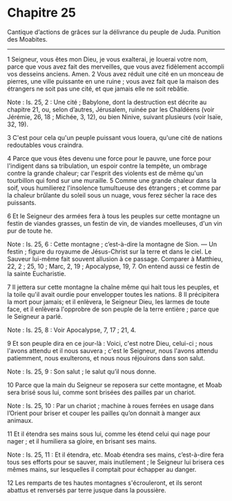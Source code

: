 # Chapitre 25

Cantique d’actions de grâces sur la délivrance du peuple de Juda.
Punition des Moabites.

***

1 Seigneur, vous êtes mon Dieu, je vous exalterai, je louerai votre nom, parce que vous avez fait des merveilles, que vous avez fidèlement accompli vos desseins anciens. Amen. 2 Vous avez réduit une cité en un monceau de pierres, une ville puissante en une ruine ; vous avez fait que la maison des étrangers ne soit pas une cité, et que jamais elle ne soit rebâtie.

<span class="bible-note">Note : </span> Is. 25, 2 : Une cité ; Babylone, dont la destruction est décrite au chapitre 21, ou, selon d’autres, Jérusalem, ruinée par les Chaldéens (voir Jérémie, 26, 18 ; Michée, 3, 12), ou bien Ninive, suivant plusieurs (voir Isaïe, 32, 19).

3 C'est pour cela qu'un peuple puissant vous louera, qu'une cité de nations redoutables vous craindra.


4 Parce que vous êtes devenu une force pour le pauvre, une force pour l'indigent dans sa tribulation, un espoir contre la tempête, un ombrage contre la grande chaleur; car l'esprit des violents est de même qu'un tourbillon qui fond sur une muraille. 5 Comme une grande chaleur dans la soif, vous humilierez l'insolence tumultueuse des étrangers ; et comme par la chaleur brûlante du soleil sous un nuage, vous ferez sécher la race des puissants.


6 Et le Seigneur des armées fera à tous les peuples sur cette montagne un festin de viandes grasses, un festin de vin, de viandes moelleuses, d'un vin pur de toute he.

<span class="bible-note">Note : </span> Is. 25, 6 : Cette montagne ; c’est-à-dire la montagne de Sion. ― Un festin ; figure du royaume de Jésus-Christ sur la terre et dans le ciel. Le Sauveur lui-même fait souvent allusion à ce passage. Comparer à Matthieu, 22, 2 ; 25, 10 ; Marc, 2, 19 ; Apocalypse, 19, 7. On entend aussi ce festin de la sainte Eucharistie.

7 Il jettera sur cette montagne la chaîne même qui hait tous les peuples, et la toile qu'il avait ourdie pour envelopper toutes les nations. 8 Il précipitera la mort pour jamais; et il enlèvera, le Seigneur Dieu, les larmes de toute face, et il enlèvera l'opprobre de son peuple de la terre entière ; parce que le Seigneur a parlé.

<span class="bible-note">Note : </span> Is. 25, 8 : Voir Apocalypse, 7, 17 ; 21, 4.


9 Et son peuple dira en ce jour-là : Voici, c'est notre Dieu, celui-ci ; nous l'avons attendu et il nous sauvera ; c'est le Seigneur, nous l'avons attendu patiemment, nous exulterons, et nous nous réjouirons dans son salut.

<span class="bible-note">Note : </span> Is. 25, 9 : Son salut ; le salut qu’il nous donne.


10 Parce que la main du Seigneur se reposera sur cette montagne, et Moab sera brisé sous lui, comme sont brisées des pailles par un chariot.

<span class="bible-note">Note : </span> Is. 25, 10 : Par un chariot ; machine à roues ferrées en usage dans l’Orient pour briser et couper les pailles qu’on donnait à manger aux animaux.

11 Et il étendra ses mains sous lui, comme les étend celui qui nage pour nager ; et il humiliera sa gloire, en brisant ses mains.

<span class="bible-note">Note : </span> Is. 25, 11 : Et il étendra, etc. Moab étendra ses mains, c’est-à-dire fera tous ses efforts pour se sauver, mais inutilement ; le Seigneur lui brisera ces mêmes mains, sur lesquelles il comptait pour échapper au danger.

12 Les remparts de tes hautes montagnes s'écrouleront, et ils seront abattus et renversés par terre jusque dans la poussière.

